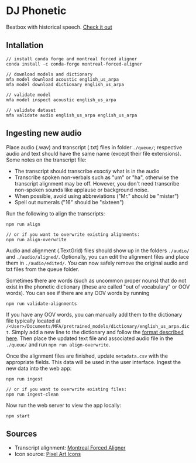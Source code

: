 # DJ Phonetic

Beatbox with historical speech.  [Check it out](https://djphonetic.brianfoo.com/)

## Intallation

```
// install conda forge and montreal forced aligner
conda install -c conda-forge montreal-forced-aligner

// download models and dictionary
mfa model download acoustic english_us_arpa
mfa model download dictionary english_us_arpa

// validate model
mfa model inspect acoustic english_us_arpa

// validate dataset
mfa validate audio english_us_arpa english_us_arpa
```

## Ingesting new audio

Place audio (.wav) and transcript (.txt) files in folder `./queue/`; respective audio and text should have the same name (except their file extensions). Some notes on the transcript file:

- The transcript should transcribe *exactly* what is in the audio
- Transcribe spoken non-verbals such as "um" or "ha", otherwise the transcript alignment may be off. However, you don't need transcribe non-spoken sounds like applause or background noise.
- When possible, avoid using abbreviations ("Mr." should be "mister")
- Spell out numerals ("16" should be "sixteen")

Run the following to align the transcripts:

```
npm run align

// or if you want to overwrite existing alignments:
npm run align-overwrite
```

Audio and alignment (.TextGrid) files should show up in the folders `./audio/` and `./audio/aligned/`. Optionally, you can edit the alignment files and place them in `./audio/edited/`. You can now safely remove the original audio and txt files from the queue folder.

Sometimes there are words (such as uncommon proper nouns) that do not exist in the phonetic dictionary (these are called "out of vocabulary" or OOV words). You can see if there are any OOV words by running

```
npm run validate-alignments
```

If you have any OOV words, you can manually add them to the dictionary file typically located at `/<User>/Documents/MFA/pretrained_models/dictionary/english_us_arpa.dict`. Simply add a new line to the dictionary and follow the [format described here](https://montreal-forced-aligner.readthedocs.io/en/latest/user_guide/dictionary.html#silence-probabilities). Then place the updated text file and associated audio file in the `./queue/` and run `npm run align-overwrite`.

Once the alignment files are finished, update `metadata.csv` with the appropriate fields. This data will be used in the user interface. Ingest the new data into the web app:

```
npm run ingest

// or if you want to overwrite existing files:
npm run ingest-clean
```

Now run the web server to view the app locally:

```
npm start
```

## Sources

- Transcript alignment: [Montreal Forced Aligner](https://montreal-forced-aligner.readthedocs.io/en/latest/index.html)
- Icon source: [Pixel Art Icons](https://icon-sets.iconify.design/pixelarticons/)
